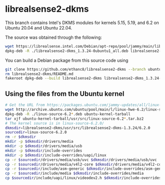 # librealsense2-dkms

This branch contains Intel's DKMS modules for kernels 5.15, 5.19, and 6.2 on Ubuntu 20.04 and Ubuntu 22.04.

The source was obtained through the following:

```bash
wget https://librealsense.intel.com/Debian/apt-repo/pool/jammy/main/librealsense2-dkms_1.3.24-0ubuntu1_all.deb
dpkg-deb -R ./librealsense2-dkms_1.3.24-0ubuntu1_all.deb librealsense2-dkms_1.3.24
```

You can build a Debian package from this source code using

```bash
git clone https://github.com/ethanc8/librealsense2-dkms --branch ubuntu-22.04
rm librealsense2-dkms/README.md
fakeroot dpkg-deb --build librealsense2-dkms librealsense2-dkms_1.3.24-6.2.0+ubuntu22.04.deb
```

## Using the files from the Ubuntu kernel

```bash
# Get the URL from https://packages.ubuntu.com/jammy-updates/all/linux-source-6.2.0/download
wget http://archive.ubuntu.com/ubuntu/pool/main/l/linux-hwe-6.2/linux-source-6.2.0_6.2.0-39.40~22.04.1_all.deb
dpkg-deb -R ./linux-source-6.2*.deb ubuntu-kernel-tarball
tar xjf ubuntu-kernel-tarball/usr/src/linux-source-6.2*.tar.bz2
# The kernel source is in linux-source-6.2.0/
dkmsdir=librealsense2-dkms/usr/src/librealsense2-dkms-1.3.24/6.2.0
sourcedir=linux-source-6.2.0
rm -r $dkmsdir
mkdir -p $dkmsdir/drivers/media
mkdir -p $dkmsdir/drivers/media/usb
mkdir -p $dkmsdir/include-overrides
mkdir -p $dkmsdir/include-overrides/uapi/linux
cp -r $sourcedir/drivers/media/usb/uvc $dkmsdir/drivers/media/usb/uvc
cp -r $sourcedir/drivers/media/v4l2-core $dkmsdir/drivers/media/v4l2-core
cp -r $sourcedir/include/asm-generic $dkmsdir/include-overrides/asm-generic
cp -r $sourcedir/include/media $dkmsdir/include-overrides/media
cp $sourcedir/include/uapi/linux/videodev2.h $dkmsdir/include-overrides/uapi/linux/videodev2.h
```
